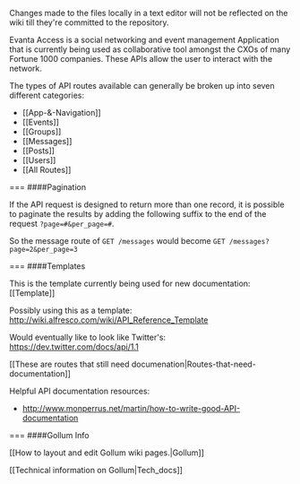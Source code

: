 <!-- --- title: Evanta Access API Documentation -->

Changes made to the files locally in a text editor will not be reflected on the wiki till they're committed to the repository.

Evanta Access is a social networking and event management Application that is currently being used as  collaborative tool amongst the CXOs of many Fortune 1000 companies. These APIs allow the user to interact with the network.

The types of API routes available can generally be broken up into seven different categories:

* [[App-&-Navigation]]
* [[Events]]
* [[Groups]]
* [[Messages]]
* [[Posts]]
* [[Users]]
* [[All Routes]]

===
####Pagination

If the API request is designed to return more than one record, it is possible to paginate the results by adding the following suffix to the end of the request `?page=#&per_page=#`.

So the message route of `GET /messages` would become `GET /messages?page=2&per_page=3`

===
####Templates

This is the template currently being used for new documentation: [[Template]]

Possibly using this as a template: http://wiki.alfresco.com/wiki/API_Reference_Template

Would eventually like to look like Twitter's: https://dev.twitter.com/docs/api/1.1

[[These are routes that still need documenation|Routes-that-need-documentation]]

Helpful API documentation resources:

* http://www.monperrus.net/martin/how-to-write-good-API-documentation

===
####Gollum Info

[[How to layout and edit Gollum wiki pages.|Gollum]]

[[Technical information on Gollum|Tech_docs]]